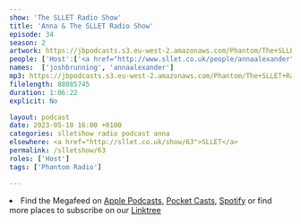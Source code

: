 ```yaml
---
show: 'The SLLET Radio Show'
title: 'Anna & The SLLET Radio Show'
episode: 34
season: 2
artwork: https://jbpodcasts.s3.eu-west-2.amazonaws.com/Phantom/The+SLLET+Radio+Show/Anna+x+SLLET.png
people: ['Host':['<a href="http://www.sllet.co.uk/people/annaalexander">Anna Alexander</a>','<a href="http://www.sllet.co.uk/people/joshbrunning">Josh Brunning</a>']]
names:  ['joshbrunning', 'annaalexander']
mp3: https://jbpodcasts.s3.eu-west-2.amazonaws.com/Phantom/The+SLLET+Radio+Show/2023-05-10+-+63.mp3
filelength: 88085745
duration: 1:06:22
explicit: No

layout: podcast
date: 2023-05-10 16:00 +0100
categories: slletshow radio podcast anna
elsewhere: <a href="http://sllet.co.uk/show/63">SLLET</a>
permalink: /slletshow/63
roles: ['Host']
tags: ['Phantom Radio']

---
```


<li>Find the Megafeed on <a href="https://podcasts.apple.com/us/podcast/phantom-radio-all-the-shows/id1659527657">Apple Podcasts</a>, <a href="https://pca.st/5rlgsndl">Pocket Casts</a>, <a href="https://open.spotify.com/show/1WGc6YCF3UfAL7E62gHLAS?si=eff5901deb8d498e">Spotify</a> or find more places to subscribe on our <a href="https://linktr.ee/phantomradious">Linktree</a></li>
